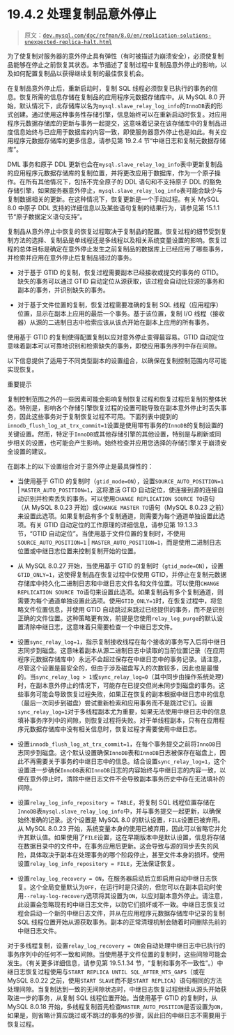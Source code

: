 # 19.4.2 处理复制品意外停止

> 原文：[`dev.mysql.com/doc/refman/8.0/en/replication-solutions-unexpected-replica-halt.html`](https://dev.mysql.com/doc/refman/8.0/en/replication-solutions-unexpected-replica-halt.html)

为了使复制对服务器的意外停止具有弹性（有时被描述为崩溃安全），必须使复制品能够在停止之前恢复其状态。本节描述了复制过程中复制品意外停止的影响，以及如何配置复制品以获得继续复制的最佳恢复机会。

在复制品意外停止后，重新启动时，复制 SQL 线程必须恢复已执行的事务的信息。恢复所需的信息存储在复制品的应用程序元数据存储库中。从 MySQL 8.0 开始，默认情况下，此存储库以名为`mysql.slave_relay_log_info`的`InnoDB`表的形式创建。通过使用这种事务性存储引擎，信息始终可以在重新启动时恢复。对应用程序元数据存储库的更新与事务一起提交，这意味着记录在该存储库中的复制品进度信息始终与已应用于数据库的内容一致，即使服务器意外停止也是如此。有关应用程序元数据存储库的更多信息，请参见第 19.2.4 节“中继日志和复制元数据存储库”。

DML 事务和原子 DDL 更新也会在`mysql.slave_relay_log_info`表中更新复制品的应用程序元数据存储库的复制位置，并将更改应用于数据库，作为一个原子操作。在所有其他情况下，包括不完全原子的 DDL 语句和不支持原子 DDL 的豁免存储引擎，如果服务器意外停止，`mysql.slave_relay_log_info`表可能会缺少与复制数据相关的更新。在这种情况下，恢复更新是一个手动过程。有关 MySQL 8.0 中原子 DDL 支持的详细信息以及某些语句复制的结果行为，请参见第 15.1.1 节“原子数据定义语句支持”。

复制品从意外停止中恢复的恢复过程取决于复制品的配置。恢复过程的细节受到复制方法的选择、复制品是单线程还是多线程以及相关系统变量设置的影响。恢复过程的总体目标是确定在意外停止发生之前复制品的数据库上已经应用了哪些事务，并检索并应用在意外停止后复制品错过的事务。

+   对于基于 GTID 的复制，恢复过程需要副本已经接收或提交的事务的 GTID。缺失的事务可以通过 GTID 自动定位从源获取，该过程会自动比较源的事务和副本的事务，并识别缺失的事务。

+   对于基于文件位置的复制，恢复过程需要准确的复制 SQL 线程（应用程序）位置，显示在副本上应用的最后一个事务。基于该位置，复制 I/O 线程（接收器）从源的二进制日志中检索应该从该点开始在副本上应用的所有事务。

使用基于 GTID 的复制使得配置复制以应对意外停止变得最容易。GTID 自动定位意味着副本可以可靠地识别和检索缺失的事务，即使应用事务序列中存在间隙。

以下信息提供了适用于不同类型副本的设置组合，以确保在复制控制范围内尽可能实现恢复。

重要提示

复制控制范围之外的一些因素可能会影响复制恢复过程和恢复过程后复制的整体状态。特别是，影响各个存储引擎恢复过程的设置可能导致在副本意外停止时丢失事务，因此这些事务对于复制恢复过程不可用。下面列表中提到的`innodb_flush_log_at_trx_commit=1`设置是使用带有事务的`InnoDB`的复制设置的关键设置。然而，特定于`InnoDB`或其他存储引擎的其他设置，特别是与刷新或同步相关的设置，也可能会产生影响。始终检查并应用您选择的存储引擎关于崩溃安全设置的建议。

在副本上的以下设置组合对于意外停止是最具弹性的：

+   当使用基于 GTID 的复制时（`gtid_mode=ON`），设置`SOURCE_AUTO_POSITION=1` | `MASTER_AUTO_POSITION=1`，这将激活 GTID 自动定位，使连接到源的连接自动识别并检索丢失的事务。可以使用`CHANGE REPLICATION SOURCE TO`语句（从 MySQL 8.0.23 开始）或`CHANGE MASTER TO`语句（MySQL 8.0.23 之前）来设置此选项。如果复制品有多个复制通道，则需要为每个通道单独设置此选项。有关 GTID 自动定位的工作原理的详细信息，请参见第 19.1.3.3 节，“GTID 自动定位”。当使用基于文件位置的复制时，不使用`SOURCE_AUTO_POSITION=1` | `MASTER_AUTO_POSITION=1`，而是使用二进制日志位置或中继日志位置来控制复制开始的位置。

+   从 MySQL 8.0.27 开始，当使用基于 GTID 的复制时（`gtid_mode=ON`），设置`GTID_ONLY=1`，这使得复制品在恢复过程中仅使用 GTID，并停止在复制元数据存储库中持久化二进制日志和中继日志文件名和文件位置。可以使用`CHANGE REPLICATION SOURCE TO`语句来设置此选项。如果复制品有多个复制通道，则需要为每个通道单独设置此选项。使用`GTID_ONLY=1`时，在恢复过程中，将忽略文件位置信息，并使用 GTID 自动跳过来跳过已经提供的事务，而不是识别正确的文件位置。这种策略更有效，前提是您使用`relay_log_purge`的默认设置清除中继日志，这意味着只需要检查一个中继日志文件。

+   设置`sync_relay_log=1`，指示复制接收线程在每个接收的事务写入后将中继日志同步到磁盘。这意味着副本从源二进制日志中读取的当前位置记录（在应用程序元数据存储库中）永远不会超过保存在中继日志中的事务记录。请注意，尽管这个设置是最安全的，但由于涉及磁盘写入的次数较多，因此也是最慢的。当`sync_relay_log > 1`或`sync_relay_log=0`（其中同步由操作系统处理）时，在副本意外停止的情况下，可能存在已提交但尚未同步到磁盘的事务。这些事务可能会导致恢复过程失败，如果正在恢复的副本根据中继日志中的信息（最后一次同步到磁盘）尝试重新检索和应用事务而不是跳过它们。设置`sync_relay_log=1`对于多线程副本尤为重要，如果无法使用中继日志中的信息填补事务序列中的间隙，则恢复过程将失败。对于单线程副本，只有在应用程序元数据存储库中没有相关信息时，恢复过程才需要使用中继日志。

+   设置`innodb_flush_log_at_trx_commit=1`，在每个事务提交之前将`InnoDB`日志同步到磁盘。这个默认设置确保`InnoDB`表和`InnoDB`日志被保存在磁盘上，因此不再需要关于事务的中继日志中的信息。结合设置`sync_relay_log=1`，这个设置进一步确保`InnoDB`表和`InnoDB`日志的内容始终与中继日志的内容一致，以便在意外停止时，清除中继日志文件不会导致副本事务历史中存在无法填补的间隙。

+   设置`relay_log_info_repository = TABLE`，将复制 SQL 线程位置存储在`InnoDB`表`mysql.slave_relay_log_info`中，并与事务提交一起更新，以确保始终准确的记录。这个设置是 MySQL 8.0 的默认设置，`FILE`设置已被弃用。从 MySQL 8.0.23 开始，系统变量本身的使用已被弃用，因此可以省略它并允许其默认值。如果使用了`FILE`设置，这在早期版本中是默认设置，信息将存储在数据目录中的文件中，在事务应用后更新。这会导致与源的同步丢失的风险，具体取决于副本在处理事务的哪个阶段停止，甚至文件本身的损坏。使用设置`relay_log_info_repository = FILE`，无法保证恢复。

+   设置`relay_log_recovery = ON`，在服务器启动后立即启用自动中继日志恢复。这个全局变量默认为`OFF`，在运行时是只读的，但您可以在副本启动时使用`--relay-log-recovery`选项将其设置为`ON`，以应对副本意外停止。请注意，此设置会忽略现有的中继日志文件，以防它们损坏或不一致。中继日志恢复过程会启动一个新的中继日志文件，并从在应用程序元数据存储库中记录的复制 SQL 线程位置开始从源获取事务。副本的正常清理机制会随着时间删除先前的中继日志文件。

对于多线程复制，设置`relay_log_recovery = ON`会自动处理中继日志中已执行的事务序列中的任何不一致和间隙。当使用基于文件位置的复制时，这些间隙可能会发生。（有关更多详细信息，请参见第 19.5.1.34 节，“复制和事务不一致性”。）中继日志恢复过程使用与`START REPLICA UNTIL SQL_AFTER_MTS_GAPS`（或在 MySQL 8.0.22 之前，使用`START SLAVE`而不是`START REPLICA`）语句相同的方法处理间隙。当复制达到一致的无间隙状态时，中继日志恢复过程继续从源头开始获取进一步的事务，从复制 SQL 线程位置开始。当使用基于 GTID 的复制时，从 MySQL 8.0.18 开始，多线程复制首先检查`MASTER_AUTO_POSITION`是否设置为`ON`，如果是，则省略计算应跳过或不跳过的事务的步骤，因此旧的中继日志不需要用于恢复过程。
